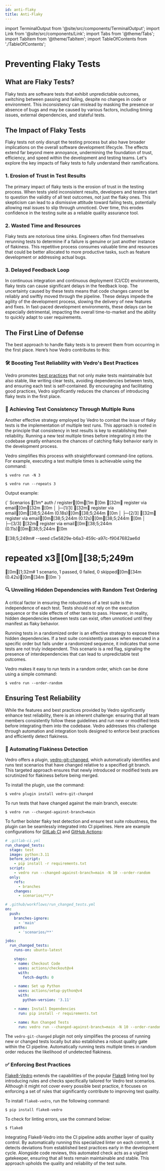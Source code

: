 ```yaml
---
id: anti-flaky
title: Anti-Flaky
---
```


import TerminalOutput from '@site/src/components/TerminalOutput';
import Link from '@site/src/components/Link';
import Tabs from '@theme/Tabs';
import TabItem from '@theme/TabItem';
import TableOfContents from './TableOfContents';

# Preventing Flaky Tests

<TableOfContents current="Part 1. Preventing Flaky Tests" />

## What are Flaky Tests?

Flaky tests are software tests that exhibit unpredictable outcomes, switching between passing and failing, despite no changes in code or environment. This inconsistency can mislead by masking the presence or absence of bugs and may be caused by various factors, including timing issues, external dependencies, and stateful tests.

## The Impact of Flaky Tests

Flaky tests not only disrupt the testing process but also have broader implications on the overall software development lifecycle. The effects extend far beyond mere annoyance, undermining the foundation of trust, efficiency, and speed within the development and testing teams. Let's explore the key impacts of flaky tests to fully understand their ramifications.

### 1. Erosion of Trust in Test Results

The primary impact of flaky tests is the erosion of trust in the testing process. When tests yield inconsistent results, developers and testers start to question the validity of all test outcomes, not just the flaky ones. This skepticism can lead to a dismissive attitude toward failing tests, potentially allowing real issues to slip through unnoticed. Over time, this erodes confidence in the testing suite as a reliable quality assurance tool.

### 2. Wasted Time and Resources

Flaky tests are notorious time sinks. Engineers often find themselves rerunning tests to determine if a failure is genuine or just another instance of flakiness. This repetitive process consumes valuable time and resources that could be better allocated to more productive tasks, such as feature development or addressing actual bugs.

### 3. Delayed Feedback Loop

In continuous integration and continuous deployment (CI/CD) environments, flaky tests can cause significant delays in the feedback loop. The uncertainty caused by these tests means that code changes cannot be reliably and swiftly moved through the pipeline. These delays impede the agility of the development process, slowing the delivery of new features and fixes. In fast-paced development environments, these delays can be especially detrimental, impacting the overall time-to-market and the ability to quickly adapt to user requirements.

## The First Line of Defense

The best approach to handle flaky tests is to prevent them from occurring in the first place. Here’s how Vedro contributes to this:

### 🛠️ Boosting Test Reliability with Vedro's Best Practices

Vedro promotes [best practices](https://docs.vedro.io/best-practices) that not only make tests maintainable but also stable, like writing clear tests, avoiding dependencies between tests, and ensuring each test is self-contained. By encouraging and facilitating good practices, Vedro significantly reduces the chances of introducing flaky tests in the first place.

### 🔄 Achieving Test Consistency Through Multiple Runs

Another effective strategy employed by Vedro to combat the issue of flaky tests is the implementation of multiple test runs. This approach is rooted in the principle that consistency in test results is key to establishing their reliability. Running a new test multiple times before integrating it into the codebase greatly enhances the chances of catching flaky behavior early in the development process.

Vedro simplifies this process with straightforward command-line options. For example, executing a test multiple times is achievable using the command:

<Tabs>
  <TabItem value="short_form" label="Short Form" default>

```shell
$ vedro run -N 3
```

  </TabItem>
  <TabItem value="long_form" label="Long Form">

```shell
$ vedro run --repeats 3
```

  </TabItem>
</Tabs>

Output example:

<TerminalOutput>
{`
Scenarios
[1m* auth / register[0m[1m
[0m [32m✔ register via email[0m[32m
[0m │
 ├─[1/3] [32m✔ register via email[0m[38;5;244m (0.18s)[0m[38;5;244m
[0m │
 ├─[2/3] [32m✔ register via email[0m[38;5;244m (0.12s)[0m[38;5;244m
[0m │
 ├─[3/3] [32m✔ register via email[0m[38;5;244m (0.11s)[0m[38;5;244m
[0m 
 
[38;5;249m# --seed c5e5829e-b6a3-459c-a97c-f9047682ae6d
# repeated x3[0m[38;5;249m
[0m[1;32m# 1 scenario, 1 passed, 0 failed, 0 skipped[0m[34m (0.42s)[0m[34m
[0m
`}
</TerminalOutput>

### 🔍 Unveiling Hidden Dependencies with Random Test Ordering

A critical factor in ensuring the robustness of a test suite is the independence of each test. Tests should not rely on the execution sequence or the side effects of other tests to pass. However, in reality, hidden dependencies between tests can exist, often unnoticed until they manifest as flaky behavior.

Running tests in a randomized order is an effective strategy to expose these hidden dependencies. If a test suite consistently passes when executed in a specific order but fails under a randomized sequence, it indicates that some tests are not truly independent. This scenario is a red flag, signaling the presence of interdependencies that can lead to unpredictable test outcomes.

Vedro makes it easy to run tests in a random order, which can be done using a simple command:

```shell
$ vedro run --order-random
```

## Ensuring Test Reliability

While the features and best practices provided by Vedro significantly enhance test reliability, there is an inherent challenge: ensuring that all team members consistently follow these guidelines and run new or modified tests before integrating them into the codebase. Vedro addresses this challenge through automation and integration tools designed to enforce best practices and efficiently detect flakiness.

### 🤖 Automating Flakiness Detection

Vedro offers a plugin, [vedro-git-changed](https://pypi.org/project/vedro-git-changed/), which automatically identifies and runs test scenarios that have changed relative to a specified git branch. This targeted approach ensures that newly introduced or modified tests are scrutinized for flakiness before being merged.

To install the plugin, use the command:

```shell
$ vedro plugin install vedro-git-changed
```

To run tests that have changed against the main branch, execute:

```shell
$ vedro run --changed-against-branch=main
```

To further bolster flaky test detection and ensure test suite robustness, the plugin can be seamlessly integrated into CI pipelines. Here are example configurations for [GitLab CI](https://docs.gitlab.com/ee/ci/) and [GitHub Actions](https://github.com/features/actions):

<Tabs>
  <TabItem value="gitlab_ci" label="GitLab CI" default>

```yaml
# .gitlab-ci.yml
run_changed_tests:
  stage: test
  image: python:3.11
  before_script:
    - pip install -r requirements.txt
  script:
    - vedro run --changed-against-branch=main -N 10 --order-random
  only:
    refs:
      - branches
    changes:
      - scenarios/**/*
```

  </TabItem>
  <TabItem value="github_actions" label="GitHub Actions">

```yaml
# .github/workflows/run_changed_tests.yml
on:
  push:
    branches-ignore:
      - 'main'
    paths:
      - 'scenarios/**'

jobs:
  run_changed_tests:
    runs-on: ubuntu-latest

    steps:
    - name: Checkout Code
      uses: actions/checkout@v4
      with:
        fetch-depth: 0

    - name: Set up Python
      uses: actions/setup-python@v4
      with:
        python-version: '3.11'

    - name: Install Dependencies
      run: pip install -r requirements.txt

    - name: Run Changed Tests
      run: vedro run --changed-against-branch=main -N 10 --order-random
```

  </TabItem>
</Tabs>

The `vedro-git-changed` plugin not only simplifies the process of running new or changed tests locally but also establishes a robust quality gate within the CI pipeline. Automatically running tests multiple times in random order reduces the likelihood of undetected flakiness.

### ✅ Enforcing Best Practices

[Flake8-Vedro](https://vedro.io/docs/integrations/flake8-linter) extends the capabilities of the popular [Flake8](https://flake8.pycqa.org) linting tool by introducing rules and checks specifically tailored for Vedro test scenarios. Although it might not cover every possible best practice, it focuses on enforcing a set of rules that significantly contribute to improving test quality.

To install `flake8-vedro`, run the following command:

```shell
$ pip install flake8-vedro
```

To check for linting errors, use the command below:

```shell
$ flake8
```

Integrating Flake8-Vedro into the CI pipeline adds another layer of quality control. By automatically running this specialized linter on each commit, it detects deviations from established best practices early in the development cycle. Alongside code reviews, this automated check acts as a vigilant gatekeeper, ensuring that all tests remain maintainable and stable. This approach upholds the quality and reliability of the test suite.

